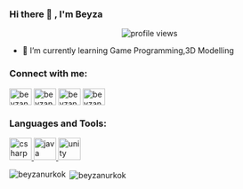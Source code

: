 ### Hi there 👋 , I'm Beyza




<p align="center">
  <img src="https://gpvc.arturio.dev/beyzanurkok" alt="profile views"> 
 
<!--


- 🔭 I’m currently working on ...
-👯 I’m looking to collaborate on ...
- 😄 Pronouns: ...
- ⚡ Fun fact: ...
- 🤔 I’m looking for help with ...
- 💬 Ask me about ...
- 📫 How to reach me: cbeyzanurkok
-->

- 🌱 I’m currently learning Game Programming,3D Modelling 


<h3 align="left">Connect with me:</h3>
<p align="left">
<a href="https://www.linkedin.com/in/beyzanur-k%C3%B6k-997021131/" target="blank"><img align="center" src="https://cdn.jsdelivr.net/npm/simple-icons@3.0.1/icons/linkedin.svg" alt="beyzanurkok" height="30" width="40" /></a>
<a href="https://www.instagram.com/beyzanurk5/" target="blank"><img align="center" src="https://cdn.jsdelivr.net/npm/simple-icons@3.0.1/icons/instagram.svg" alt="beyzanurkok" height="30" width="40" /></a>
<a href="https://twitter.com/kok_beyzanur" target="blank"><img align="center" src="https://cdn.jsdelivr.net/npm/simple-icons@3.0.1/icons/twitter.svg" alt="beyzanurkok" height="30" width="40" /></a>
<a href="mailto:cbeyzanurkok@gmail.com"><img align="center" src="https://cdn.jsdelivr.net/npm/simple-icons@3.0.1/icons/gmail.svg" alt="beyzanurkok" height="30" width="40" /></a>
</p>

<h3 align="left">Languages and Tools:</h3>
<p align="left">
  <a href="https://www.w3schools.com/cs/" target="_blank"> <img src="https://devicons.github.io/devicon/devicon.git/icons/csharp/csharp-original.svg" alt="csharp" width="40" height="40"/> </a> 
  <a href="https://www.java.com" target="_blank"> <img src="https://devicons.github.io/devicon/devicon.git/icons/java/java-original-wordmark.svg" alt="java" width="40" height="40"/> </a> 
  <a href="https://unity.com/" target="_blank"> <img src="https://www.vectorlogo.zone/logos/unity3d/unity3d-icon.svg" alt="unity" width="40" height="40"/> </a> 
</p>


<p><img align="left" src="https://github-readme-stats.vercel.app/api/top-langs/?username=beyzanurkok&layout=compact" alt="beyzanurkok" /></p>

<p>&nbsp;<img align="center" src="https://github-readme-stats.vercel.app/api?username=beyzanurkok&show_icons=true" alt="beyzanurkok" /></p>







